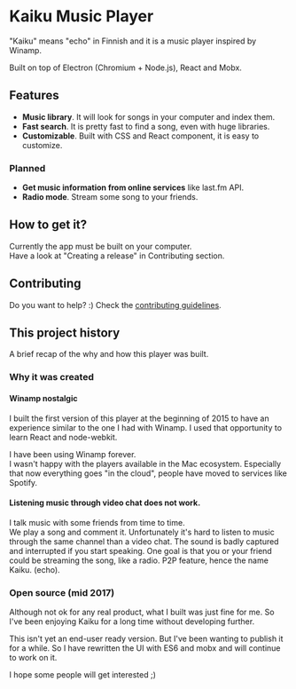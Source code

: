 # Kaiku Music Player

"Kaiku" means "echo" in Finnish and it is a music player inspired by Winamp.

Built on top of Electron (Chromium + Node.js), React and Mobx.

## Features

- __Music library__. It will look for songs in your computer and index them.
- __Fast search__. It is pretty fast to find a song, even with huge libraries.
- __Customizable__. Built with CSS and React component, it is easy to customize.

### Planned

- __Get music information from online services__ like last.fm API.
- __Radio mode__. Stream some song to your friends.

## How to get it?

Currently the app must be built on your computer.  
Have a look at "Creating a release" in Contributing section.

## Contributing

Do you want to help? :)
Check the [contributing guidelines](https://github.com/AoDev/kaiku-music-player/blob/master/CONTRIBUTING.md).

## This project history

A brief recap of the why and how this player was built.

### Why it was created

#### Winamp nostalgic

I built the first version of this player at the beginning of 2015 to have an experience similar to the one I had with Winamp. I used that opportunity to learn React and node-webkit.

I have been using Winamp forever.  
I wasn't happy with the players available in the Mac ecosystem. Especially that now everything goes "in the cloud", people have moved to services like Spotify.

#### Listening music through video chat does not work.

I talk music with some friends from time to time.  
We play a song and comment it. Unfortunately it's hard to listen to music through the same channel than a video chat. The sound is badly captured and interrupted if you start speaking.
One goal is that you or your friend could be streaming the song, like a radio. P2P feature, hence the name Kaiku. (echo).

### Open source (mid 2017)

Although not ok for any real product, what I built was just fine for me. So I've been enjoying Kaiku for a long time without developing further.

This isn't yet an end-user ready version. But I've been wanting to publish it for a while.
So I have rewritten the UI with ES6 and mobx and will continue to work on it.

I hope some people will get interested ;)



